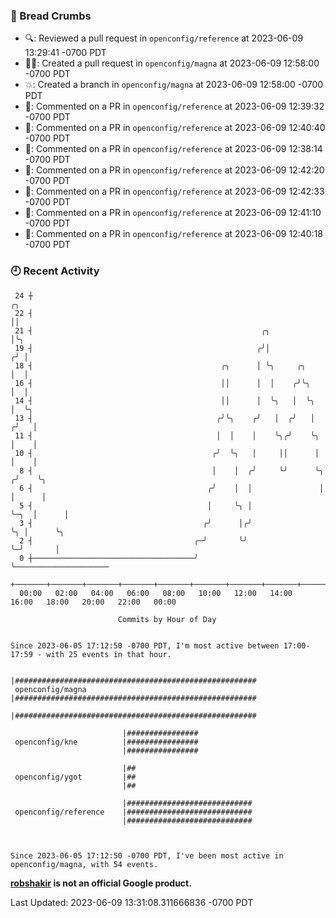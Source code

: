 ### 🍞 Bread Crumbs

 * 🔍: Reviewed a pull request in  `openconfig/reference` at 2023-06-09 13:29:41 -0700 PDT
 * ✍🏼: Created a pull request in `openconfig/magna` at 2023-06-09 12:58:00 -0700 PDT
 * 💥: Created a branch in `openconfig/magna` at 2023-06-09 12:58:00 -0700 PDT
 * 💬: Commented on a PR in  `openconfig/reference` at 2023-06-09 12:39:32 -0700 PDT
 * 💬: Commented on a PR in  `openconfig/reference` at 2023-06-09 12:40:40 -0700 PDT
 * 💬: Commented on a PR in  `openconfig/reference` at 2023-06-09 12:38:14 -0700 PDT
 * 💬: Commented on a PR in  `openconfig/reference` at 2023-06-09 12:42:20 -0700 PDT
 * 💬: Commented on a PR in  `openconfig/reference` at 2023-06-09 12:42:33 -0700 PDT
 * 💬: Commented on a PR in  `openconfig/reference` at 2023-06-09 12:41:10 -0700 PDT
 * 💬: Commented on a PR in  `openconfig/reference` at 2023-06-09 12:40:18 -0700 PDT

### 🕘 Recent Activity
```
 24 ┼                                                                        ╭╮
 22 ┤                                                                        ││
 21 ┤                                                   ╭╮                   │╰╮
 19 ┤                                                  ╭╯│                  ╭╯ │
 18 ┤                                          ╭╮      │ ╰╮     ╭╮          │  │
 16 ┤                                          ││      │  │    ╭╯╰╮         │  │
 14 ┤                                          ││      │  ╰╮   │  ╰╮        │  ╰╮
 13 ┤                                         ╭╯╰╮    ╭╯   │  ╭╯   │       ╭╯   │
 11 ┤                                         │  │    │    ╰╮╭╯    ╰╮      │    │
 10 ┤                                        ╭╯  ╰╮   │     ││      │      │    │
  8 ┤                                        │    │  ╭╯     ╰╯      ╰╮    ╭╯    ╰╮
  6 ┤                                       ╭╯    │  │               │    │      │
  5 ┤                                       │     ╰╮ │               ╰─╮  │      │
  3 ┤                                      ╭╯      │╭╯                 ╰╮ │      ╰╮
  2 ┤                                    ╭─╯       ╰╯                   ╰─╯       │
  0 ┼────────────────────────────────────╯                                        ╰─────────────────────
    +───────+───────+───────+───────+───────+───────+───────+───────+───────+───────+───────+───────+────
  00:00   02:00   04:00   06:00   08:00   10:00   12:00   14:00   16:00   18:00   20:00   22:00   00:00   

						Commits by Hour of Day


Since 2023-06-05 17:12:50 -0700 PDT, I'm most active between 17:00-17:59 - with 25 events in that hour.

```



```
                         |######################################################
 openconfig/magna        |######################################################
                         |######################################################

                         |################
 openconfig/kne          |################
                         |################

                         |##
 openconfig/ygot         |##
                         |##

                         |############################
 openconfig/reference    |############################
                         |############################



Since 2023-06-05 17:12:50 -0700 PDT, I've been most active in openconfig/magna, with 54 events.

```
**[robshakir](mailto:robjs@google.com) is not an official Google product.**  


Last Updated: 2023-06-09 13:31:08.311666836 -0700 PDT
